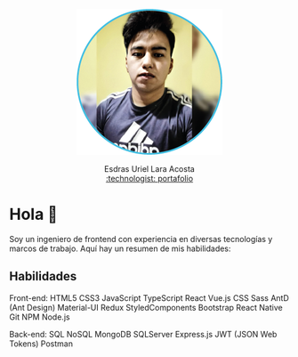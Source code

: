 <p width="250" align="center">
  <img src="profilePicture.png" alt="Mi Foto">
</p>

<p width="250" align="center">
 Esdras Uriel Lara Acosta <br/>
 <a href="https://portafolio-uriellara.netlify.app/">
:technologist: portafolio
</a>

</p>

# Hola 👋

Soy un ingeniero de frontend con experiencia en diversas tecnologías y marcos de trabajo. Aquí hay un resumen de mis habilidades:

## Habilidades

Front-end:
HTML5
CSS3
JavaScript
TypeScript
React
Vue.js
CSS
Sass
AntD (Ant Design)
Material-UI
Redux
StyledComponents
Bootstrap
React Native
Git
NPM
Node.js 

Back-end:
SQL
NoSQL
MongoDB
SQLServer
Express.js
JWT (JSON Web Tokens)
Postman

